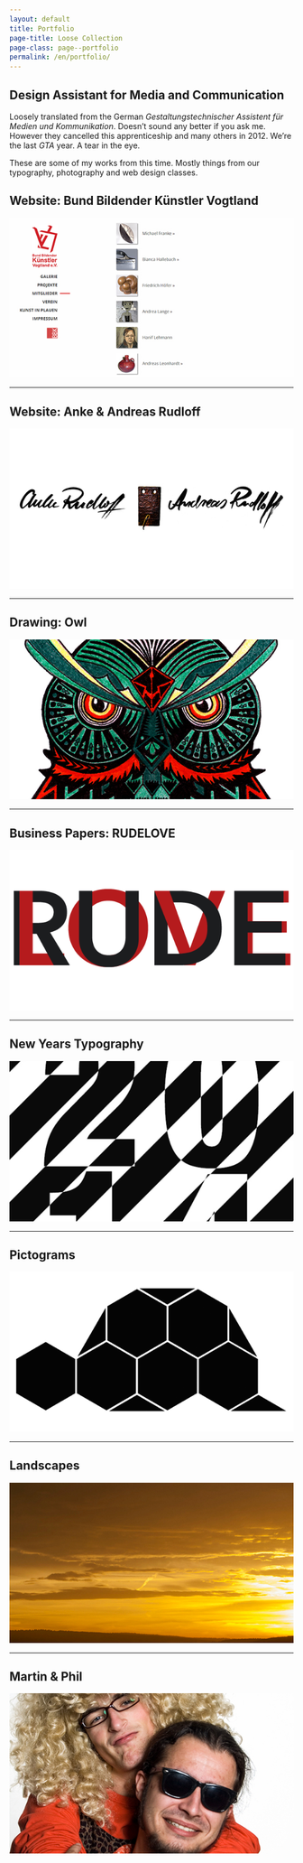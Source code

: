 ```yaml
---
layout: default
title: Portfolio
page-title: Loose Collection
page-class: page--portfolio
permalink: /en/portfolio/
---
```

## Design Assistant for Media and Communication

Loosely translated from the German _Gestaltungstechnischer Assistent für Medien und Kommunikation_. Doesn’t sound any better if you ask me. However they cancelled this apprenticeship and many others in 2012. We’re the last _GTA_ year. A tear in the eye.

These are some of my works from this time. Mostly things from our typography, photography and web design classes.

## Website: Bund Bildender Künstler Vogtland

[![Website: Bund Bildender Künstler Vogtland e.V.](/img/bbk-vogtland/thumbnail.jpg)](/en/portfolio/bbk-vogtland/)

---

## Website: Anke & Andreas Rudloff

[![Website: Anke & Andreas Rudloff](/img/artrudloff/thumbnail.jpg)](/en/portfolio/artrudloff/)

---

## Drawing: Owl

[![Drawing: Owl](/img/owl/thumbnail.jpg)](/en/portfolio/owl/)

---

## Business Papers: RUDELOVE

[![Business Papers: RUDELOVE](/img/rudelove/thumbnail.png)](/en/portfolio/rudelove/)

---

## New Years Typography

[![Neujahrs-Typografie](/img/new-years-typography/thumbnail.png)](/en/portfolio/new-years-typography/)

---

## Pictograms

[![Pictograms](/img/pictograms/thumbnail.png)](/en/portfolio/pictograms/)

---

## Landscapes

[![Landscapes](/img/landscapes/thumbnail.jpg)](/en/portfolio/landscapes/)

---

## Martin & Phil

[![Martin & Phil](/img/martin-and-phil/thumbnail.jpg)](/en/portfolio/martin-and-phil/)
